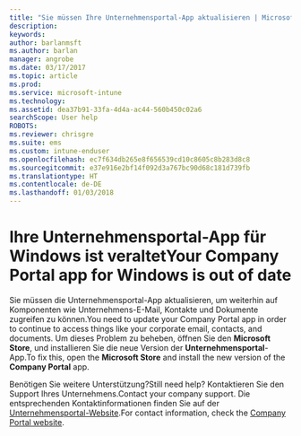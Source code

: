 ```yaml
---
title: "Sie müssen Ihre Unternehmensportal-App aktualisieren | Microsoft-Dokumentation"
description: 
keywords: 
author: barlanmsft
ms.author: barlan
manager: angrobe
ms.date: 03/17/2017
ms.topic: article
ms.prod: 
ms.service: microsoft-intune
ms.technology: 
ms.assetid: dea37b91-33fa-4d4a-ac44-560b450c02a6
searchScope: User help
ROBOTS: 
ms.reviewer: chrisgre
ms.suite: ems
ms.custom: intune-enduser
ms.openlocfilehash: ec7f634db265e8f656539cd10c8605c8b283d8c8
ms.sourcegitcommit: e37e916e2bf14f092d3a767bc90d68c181d739fb
ms.translationtype: HT
ms.contentlocale: de-DE
ms.lasthandoff: 01/03/2018
---
```

# <a name="your-company-portal-app-for-windows-is-out-of-date"></a><span data-ttu-id="05785-102">Ihre Unternehmensportal-App für Windows ist veraltet</span><span class="sxs-lookup"><span data-stu-id="05785-102">Your Company Portal app for Windows is out of date</span></span>

<span data-ttu-id="05785-103">Sie müssen die Unternehmensportal-App aktualisieren, um weiterhin auf Komponenten wie Unternehmens-E-Mail, Kontakte und Dokumente zugreifen zu können.</span><span class="sxs-lookup"><span data-stu-id="05785-103">You need to update your Company Portal app in order to continue to access things like your corporate email, contacts, and documents.</span></span> <span data-ttu-id="05785-104">Um dieses Problem zu beheben, öffnen Sie den **Microsoft Store**, und installieren Sie die neue Version der **Unternehmensportal**-App.</span><span class="sxs-lookup"><span data-stu-id="05785-104">To fix this, open the **Microsoft Store** and install the new version of the **Company Portal** app.</span></span>

<span data-ttu-id="05785-105">Benötigen Sie weitere Unterstützung?</span><span class="sxs-lookup"><span data-stu-id="05785-105">Still need help?</span></span> <span data-ttu-id="05785-106">Kontaktieren Sie den Support Ihres Unternehmens.</span><span class="sxs-lookup"><span data-stu-id="05785-106">Contact your company support.</span></span> <span data-ttu-id="05785-107">Die entsprechenden Kontaktinformationen finden Sie auf der [Unternehmensportal-Website](https://portal.manage.microsoft.com#HelpDeskDialog).</span><span class="sxs-lookup"><span data-stu-id="05785-107">For contact information, check the [Company Portal website](https://portal.manage.microsoft.com#HelpDeskDialog).</span></span>
